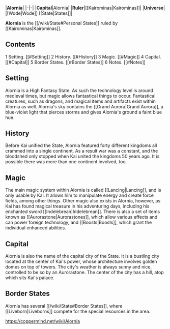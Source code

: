 |**Alornia**|
|-|-|
|**Capital**|Alornia|
|**Ruler**|[[Kairominas\|Kairominas]]|
|**Universe**|[[Wode\|Wode]] [[State\|States]]|

**Alornia** is the [[/wiki/State#Personal States]] ruled by [[Kairominas\|Kairominas]].

## Contents

1 Setting. [[#Setting]] 
2 History. [[#History]] 
3 Magic. [[#Magic]] 
4 Capital. [[#Capital]] 
5 Border States. [[#Border States]] 
6 Notes. [[#Notes]] 


## Setting
Alornia is a High Fantasy State. As such the technology level is around medieval times, but magic allows fantastical things to occur. Fantastical creatures, such as dragons, and magical items and artifacts exist within Alornia as well.
Alornia's sky contains the [[Grand Aurora\|Grand Aurora]], a blue-violet light that pierces storms and gives Alornia's ground a faint blue hue.

## History
Before Kai unified the State, Alornia featured forty different kingdoms all crammed into a single continent. As a result war was a constant, and the bloodshed only stopped when Kai united the kingdoms 50 years ago. It is possible there was more than one continent involved, too.

## Magic
The main magic system within Alornia is called [[Lancing\|Lancing]], and is only usable by Kai. It allows him to manipulate energy and create force fields, among other things. Other magic also exists in Alornia, however, as Kai has found magical treasure in his adventuring days, including his enchanted sword [[Indelebrean\|Indelebrean]]. There is also a set of items known as [[Aurorastone\|Aurorastones]], which allow various effects and can power foreign technology, and [[Boosts\|Boosts]], which grant the individual enhanced abilities.

## Capital
Alornia is also the name of the capital city of the State. It is a bustling city located at the center of Kai's power, whose architecture involves golden domes on top of towers. The city's weather is always sunny and nice, controlled to be so by an Aurorastone. The center of the city has a hill, atop which sits Kai's palace.

## Border States
Alornia has several [[/wiki/State#Border States]], where [[Liveborn\|Liveborns]] compete for the special resources in the area.



https://coppermind.net/wiki/Alornia
